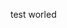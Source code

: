 <!--
Title: some about linux
Description: dskjflsdlfsd
Date: 2014/12/02
Tags: sfd, dfs, fsd
-->


test worled

